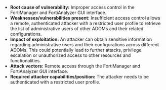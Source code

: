 - **Root cause of vulnerability:** Improper access control in the FortiManager and FortiAnalyzer GUI interface.
- **Weaknesses/vulnerabilities present:** Insufficient access control allows a remote, authenticated attacker with a restricted user profile to retrieve the list of administrative users of other ADOMs and their related configurations.
- **Impact of exploitation:** An attacker can obtain sensitive information regarding administrative users and their configurations across different ADOMs. This could potentially lead to further attacks, privilege escalation or unauthorized access to other resources and functionalities.
- **Attack vectors:** Remote access through the FortiManager and FortiAnalyzer GUI interface.
- **Required attacker capabilities/position:** The attacker needs to be authenticated with a restricted user profile.